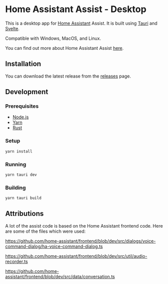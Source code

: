 # Home Assistant Assist - Desktop

This is a desktop app for [Home Assistant](https://www.home-assistant.io) Assist. It is built using [Tauri](https://tauri.app) and [Svelte](https://svelte.dev).

Compatible with Windows, MacOS, and Linux.

You can find out more about Home Assistant Assist [here](https://www.home-assistant.io/voice_control/).

## Installation

You can download the latest release from the [releases](https://github.com/timmo001/home-assistant-assist-desktop/releases) page.

## Development

### Prerequisites

- [Node.js](https://nodejs.org/en/)
- [Yarn](https://yarnpkg.com/)
- [Rust](https://www.rust-lang.org/)

### Setup

```bash
yarn install
```

### Running

```bash
yarn tauri dev
```

### Building

```bash
yarn tauri build
```

## Attributions

A lot of the assist code is based on the Home Assistant frontend code. Here are some of the files which were used:

https://github.com/home-assistant/frontend/blob/dev/src/dialogs/voice-command-dialog/ha-voice-command-dialog.ts

https://github.com/home-assistant/frontend/blob/dev/src/util/audio-recorder.ts

https://github.com/home-assistant/frontend/blob/dev/src/data/conversation.ts
